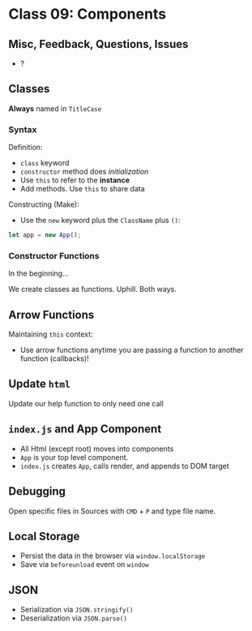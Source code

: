 Class 09: Components
===

## Misc, Feedback, Questions, Issues
* ?

## Classes

**Always** named in `TitleCase`

### Syntax

Definition:

* `class` keyword
* `constructor` method does _initialization_
* Use `this` to refer to the **instance**
* Add methods. Use `this` to share data

Constructing (Make):

* Use the `new` keyword plus the `ClassName` plus `()`:

```js
let app = new App();
```

### Constructor Functions

In the beginning...

We create classes as functions. Uphill. Both ways.

## Arrow Functions

Maintaining `this` context:

* Use arrow functions anytime you are passing a function to another function (callbacks)! 

## Update `html`

Update our help function to only need one call

## `index.js` and App Component

* All Html (except root) moves into components
* `App` is your top level component.
* `index.js` creates `App`, calls render, and appends to DOM target

## Debugging

Open specific files in Sources with `CMD` + `P` and type file name. 

## Local Storage

* Persist the data in the browser via `window.localStorage`
* Save via `beforeunload` event on `window`

## JSON

* Serialization via `JSON.stringify()`
* Deserialization via `JSON.parse()`